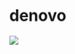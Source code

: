 # denovo
<img src="https://img.shields.io/badge/표시할이름-색상?style=for-the-badge&logo=React&logoColor=#61DAFB">
